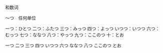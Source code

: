 和数词

〜つ　任何单位

一つ：ひとつ
二つ：ふたつ
三つ：みっつ
四つ：よっつ
いつつ：いつつ
六つ：むっつ
七つ：ななつ
八つ：やっつ
九つ：ここのつ
十：とお


一つ
二つ
三つ
四つ
いつつ
六つ
ななつ
八つ
ここのつ
とお
